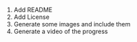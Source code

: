 1. Add README
2. Add License
3. Generate some images and include them
4. Generate a video of the progress
